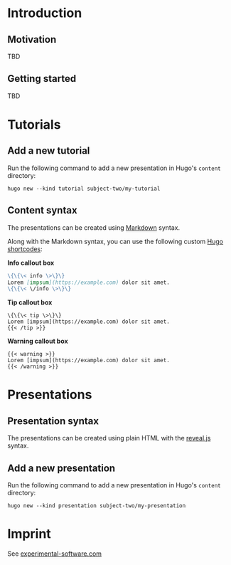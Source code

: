 # Introduction

## Motivation

TBD

## Getting started

TBD

# Tutorials

## Add a new tutorial

Run the following command to add a new presentation in Hugo's `content` directory:

```
hugo new --kind tutorial subject-two/my-tutorial
```

## Content syntax

The presentations can be created using [Markdown](https://daringfireball.net/projects/markdown/) syntax.

Along with the Markdown syntax, you can use the following custom [Hugo shortcodes](https://gohugo.io/content-management/shortcodes):

**Info callout box**

```md
\{\{\< info \>\}\}
Lorem [impsum](https://example.com) dolor sit amet.
\{\{\< \/info \>\}\}
```

**Tip callout box**

```
\{\{\< tip \>\}\}
Lorem [impsum](https://example.com) dolor sit amet.
{{< /tip >}}
```

**Warning callout box**

```
{{< warning >}}
Lorem [impsum](https://example.com) dolor sit amet.
{{< /warning >}}
```

# Presentations

## Presentation syntax

The presentations can be created using plain HTML with the [reveal.js](https://revealjs.com/) syntax.

## Add a new presentation

Run the following command to add a new presentation in Hugo's `content` directory:

```
hugo new --kind presentation subject-two/my-presentation
```

# Imprint

See [experimental-software.com](http://notes.experimental-software.com/Impressum.html)
